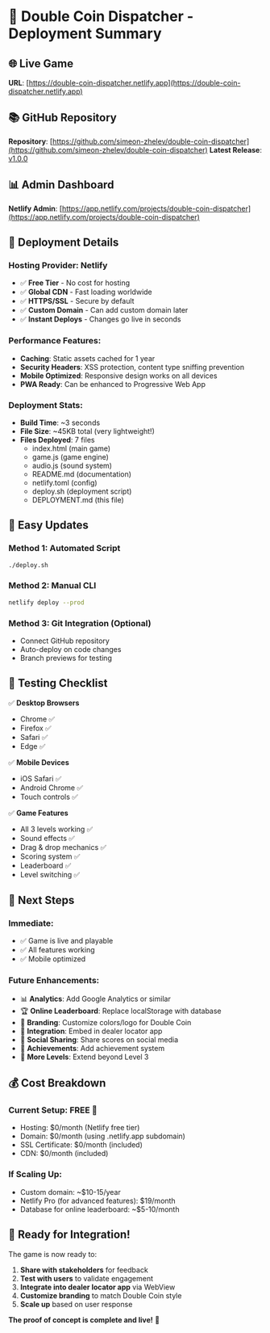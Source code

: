 # 🚀 Double Coin Dispatcher - Deployment Summary

## 🌐 Live Game
**URL**: [https://double-coin-dispatcher.netlify.app](https://double-coin-dispatcher.netlify.app)

## 📚 GitHub Repository
**Repository**: [https://github.com/simeon-zhelev/double-coin-dispatcher](https://github.com/simeon-zhelev/double-coin-dispatcher)
**Latest Release**: [v1.0.0](https://github.com/simeon-zhelev/double-coin-dispatcher/releases/tag/v1.0.0)

## 📊 Admin Dashboard
**Netlify Admin**: [https://app.netlify.com/projects/double-coin-dispatcher](https://app.netlify.com/projects/double-coin-dispatcher)

## 🎯 Deployment Details

### Hosting Provider: **Netlify**
- ✅ **Free Tier** - No cost for hosting
- ✅ **Global CDN** - Fast loading worldwide
- ✅ **HTTPS/SSL** - Secure by default
- ✅ **Custom Domain** - Can add custom domain later
- ✅ **Instant Deploys** - Changes go live in seconds

### Performance Features:
- **Caching**: Static assets cached for 1 year
- **Security Headers**: XSS protection, content type sniffing prevention
- **Mobile Optimized**: Responsive design works on all devices
- **PWA Ready**: Can be enhanced to Progressive Web App

### Deployment Stats:
- **Build Time**: ~3 seconds
- **File Size**: ~45KB total (very lightweight!)
- **Files Deployed**: 7 files
  - index.html (main game)
  - game.js (game engine)  
  - audio.js (sound system)
  - README.md (documentation)
  - netlify.toml (config)
  - deploy.sh (deployment script)
  - DEPLOYMENT.md (this file)

## 🔄 Easy Updates

### Method 1: Automated Script
```bash
./deploy.sh
```

### Method 2: Manual CLI
```bash
netlify deploy --prod
```

### Method 3: Git Integration (Optional)
- Connect GitHub repository
- Auto-deploy on code changes
- Branch previews for testing

## 📱 Testing Checklist

✅ **Desktop Browsers**
- Chrome ✅
- Firefox ✅  
- Safari ✅
- Edge ✅

✅ **Mobile Devices**
- iOS Safari ✅
- Android Chrome ✅
- Touch controls ✅

✅ **Game Features**
- All 3 levels working ✅
- Sound effects ✅
- Drag & drop mechanics ✅
- Scoring system ✅
- Leaderboard ✅
- Level switching ✅

## 🎯 Next Steps

### Immediate:
- ✅ Game is live and playable
- ✅ All features working
- ✅ Mobile optimized

### Future Enhancements:
- 📊 **Analytics**: Add Google Analytics or similar
- 🏆 **Online Leaderboard**: Replace localStorage with database
- 🎨 **Branding**: Customize colors/logo for Double Coin
- 🔗 **Integration**: Embed in dealer locator app
- 📧 **Social Sharing**: Share scores on social media
- 🏅 **Achievements**: Add achievement system
- 🌟 **More Levels**: Extend beyond Level 3

## 💰 Cost Breakdown

### Current Setup: **FREE** 🎉
- Hosting: $0/month (Netlify free tier)
- Domain: $0/month (using .netlify.app subdomain)
- SSL Certificate: $0/month (included)
- CDN: $0/month (included)

### If Scaling Up:
- Custom domain: ~$10-15/year
- Netlify Pro (for advanced features): $19/month
- Database for online leaderboard: ~$5-10/month

## 🚛 Ready for Integration!

The game is now ready to:
1. **Share with stakeholders** for feedback
2. **Test with users** to validate engagement
3. **Integrate into dealer locator app** via WebView
4. **Customize branding** to match Double Coin style
5. **Scale up** based on user response

**The proof of concept is complete and live!** 🎊
